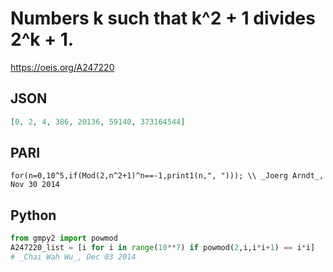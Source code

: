# Numbers k such that k^2 \+ 1 divides 2^k \+ 1\.
https://oeis.org/A247220
## JSON
```JSON
[0, 2, 4, 386, 20136, 59140, 373164544]
```
## PARI
```PARI
for(n=0,10^5,if(Mod(2,n^2+1)^n==-1,print1(n,", "))); \\ _Joerg Arndt_, Nov 30 2014
```
## Python
```Python
from gmpy2 import powmod
A247220_list = [i for i in range(10**7) if powmod(2,i,i*i+1) == i*i]
# _Chai Wah Wu_, Dec 03 2014
```
